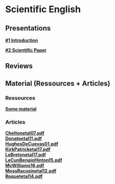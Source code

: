 

#  Scientific English

##  Presentations


**[#1 Introduction ][c1]**  

  [c1]: Cours/1_introduction.pdf


**[#2 Scientific Paper ][c2]**  

  [c2]: Cours/2_Scientific_paper.pdf
  
<!---

**[#3 Scientific Report ][c3]**  

  [c3]: Cours/3_Scientific_report.pdf
  
  
**[#4 Effective writing ][c4]**  

  [c4]: Cours/4_Effective_writing.pdf
  
  
**[#5 Effective writing ][c5]**  

  [c5]: Cours/5_Effective_writing.pdf
  
   
**[#6 Effective writing ][c6]**  

  [c6]: Cours/6_Effective_writing.pdf
  
  
**[#7 Writing and revising ][c7]**  

  [c7]: Cours/7_Writing_and_revising.pdf
  
--->

##  Reviews
<!---
**Document for reviews ([pdf][r1]/[doc][r2])**  

  [r1]: review.pdf
  [r2]: review.docx
  

**Articles:**  


[# E. Bent][a1] - [(Rev. 1)][r1a] - [(Rev. 2)][r1b]


[# C. Gaillard][a2]

[# M. Reinert][a3]

[# M. Humblet][a4] - [(Rev. 1)][r4a] - [(Rev. 2)][r4b] - [(Rev. 3)][r4c] - [(Rev. 4)][r4d] 

[# A. L'Her][a5] - [(Rev. 1)][r5a] - [(Rev. 2)][r5b] - [(Rev. 3)][r5c] - [(Rev. 4)][r5d]  - [(Rev. 4 bis)][r5dbis] - [(Rev. 5)][r5a]

[# A. Fabregas][a6] - [(Rev. 1)][r6a]

[# M. Mignot][a7] - [(Rev. 1)][r7a] - [(Rev. 2)][r7b] - [(Rev. 3)][r7c]

[# E. Gauvrit][a8] - [(Rev. 1)][r8a] - [(Rev. 2)][r8b] - [(Rev. 3)][r8c] - [(Rev. 4)][r8d] - [(Rev. 5)][r8e]

[# M. Laval][a9] - [(Rev. 1)][r9a] - [(Rev. 2)][r9b]

[# S. Bebin][a10] - [(Rev. 1)][r10a]

[# E. Chamorro][a11] - [(Rev. 1)][r11a]

[# I. A. Di Carlo][a12]

	
[a1]: Articles/Article_Bent.pdf
[a2]: Articles/Article_Gaillard.pdf
[a3]: Articles/Article_Reinert.pdf
[a4]: Articles/Article_Humblet.pdf
[a5]: Articles/Article_Lher.pdf
[a6]: Articles/Article_Fabregas.pdf
[a7]: Articles/Article_Mignot.pdf
[a8]: Articles/Article_Gauvrit.pdf
[a9]: Articles/Article_Laval.pdf
[a10]: Articles/Article_Bebin.pdf
[a11]: Articles/Article_Chamorro.pdf
[a12]: Articles/Article_DiCarlo.pdf

[r5a]: Articles/Review_Lher_by_Bebin.pdf
[r5b]: Articles/Review_Lher_by_Bent.docx
[r5c]: Articles/Review_Lher_by_Di_Carlo.pdf
[r5d]: Articles/Review_Lher_by_Fabregas.pdf
[r5dbis]: Articles/Review2_Lher_by_Fabregas.pdf
[r5e]: Articles/Review_Lher_by_Humblet.odt

[r10a]: Articles/Review_Bebin_by_Laval.pdf

[r1a]: Articles/Review_Bent_by_Chamorro.pdf
[r1b]: Articles/Review_Bent_by_Reinert.pdf

[r11a]: Articles/Review_Chamorro_by_Gauvrit.pdf

[r6a]: Articles/Review_Fabregas_by_Laval.pdf.pdf

[r8a]: Articles/Review_Gauvrit_by_Chamorro.pdf
[r8b]: Articles/Review_Gauvrit_by_DiCarlo.pdf
[r8c]: Articles/Review_Gauvrit_by_Gaillard.docx
[r8d]: Articles/Review_Gauvrit_by_Humblet.pdf
[r8e]: Articles/Review_Gauvrit_by_Mignot.pdf

[r4a]: Articles/Review_Humblet_by_Gaillard.docx
[r4b]: Articles/Review_Humblet_by_Gauvrit.pdf
[r4c]: Articles/Review_Humblet_by_Lher.pdf
[r4d]: Articles/Review_Humblet_by_Mignot.pdf

[r9a]: Articles/Review_Laval_by_Bent.docx
[r9b]: Articles/Review_Laval_by_LHer.pdf

[r7a]: Articles/Review_Mignot_by_Bebin.pdf
[r7b]: Articles/Review_Mignot_by_Fabregas.pdf
[r7c]: Articles/Review_Mignot_by_Reinert.pdf

--->

##  Material (Ressources + Articles)

###  Ressources

**[Some material ][p30]**  

  [p30]: Material/
  

###  Articles

 
**[Cheltonetal07.pdf][p7]**  
**[Donatoetal11.pdf][p8]**  
**[HughesDeCuevas01.pdf][p10]**  
**[KirkPatricketal17.pdf][p12]**  
**[LeBretonetal17.pdf][p13]**  
**[LeCunBengioHinton15.pdf][p14]**  
**[McWilliams16.pdf][p17]**  
**[MossRacusinetal12.pdf][p18]**  
**[Roquetetal14.pdf][p21]**  

  

  [p7]: Cheltonetal07.pdf
  [p8]: Donatoetal11.pdf
  [p10]: HughesDeCuevas01.pdf
  [p12]: KirkPatricketal17.pdf
  [p13]: LeBretonetal17.pdf
  [p14]: LeCunBengioHinton15.pdf
  [p17]: McWilliams16.pdf.pdf
  [p18]: MossRacusinetal12.pdf
  [p21]: Roquetetal14.pdf

  
  
  
  